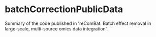 # batchCorrectionPublicData
Summary of the code published in 'reComBat: Batch effect removal in large-scale, multi-source omics data integration'.

